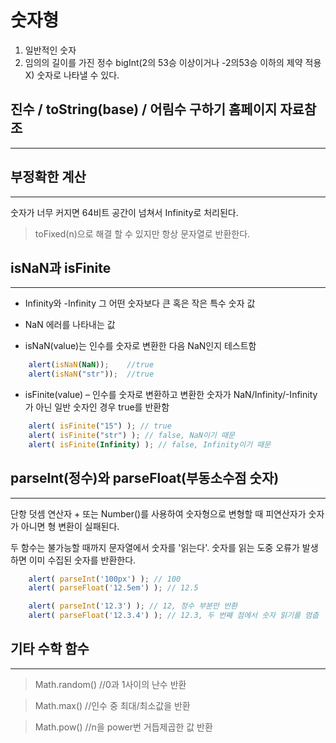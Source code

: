 # 숫자형

1. 일반적인 숫자
2. 임의의 길이를 가진 정수 bigInt(2의 53승 이상이거나 -2의53승 이하의 제약 적용 X) 숫자로 나타낼 수 있다. 

## 진수 / toString(base) / 어림수 구하기 홈페이지 자료참조
---
## 부정확한 계산
---
숫자가 너무 커지면 64비트 공간이 넘쳐서 Infinity로 처리된다.

> toFixed(n)으로 해결 할 수 있지만 항상 문자열로 반환한다.

## isNaN과 isFinite
---
- Infinity와 -Infinity 그 어떤 숫자보다 큰 혹은 작은 특수 숫자 값
- NaN 에러를 나타내는 값

- isNaN(value)는 인수를 숫자로 변환한 다음 NaN인지 테스트함

```javascript
    alert(isNaN(NaN));    //true
    alert(isNaN("str"));  //true
```

- isFinite(value) – 인수를 숫자로 변환하고 변환한 숫자가 NaN/Infinity/-Infinity가 아닌 일반 숫자인 경우 true를 반환함

```javascript
    alert( isFinite("15") ); // true
    alert( isFinite("str") ); // false, NaN이기 때문
    alert( isFinite(Infinity) ); // false, Infinity이기 때문
```

## parselnt(정수)와 parseFloat(부동소수점 숫자)
---
단항 덧셈 연산자 + 또는 Number()를 사용하여 숫자형으로 변형할 때 피연산자가 숫자가 아니면 형 변환이 실패된다.

두 함수는 불가능할 때까지 문자열에서 숫자를 '읽는다'. 숫자를 읽는 도중 오류가 발생하면 이미 수집된 숫자를 반환한다.

```javascript
    alert( parseInt('100px') ); // 100
    alert( parseFloat('12.5em') ); // 12.5

    alert( parseInt('12.3') ); // 12, 정수 부분만 반환
    alert( parseFloat('12.3.4') ); // 12.3, 두 번째 점에서 숫자 읽기를 멈춥
```

## 기타 수학 함수
---
> Math.random() //0과 1사이의 난수 반환

> Math.max() //인수 중 최대/최소값을 반환

> Math.pow() //n을 power번 거듭제곱한 값 반환
